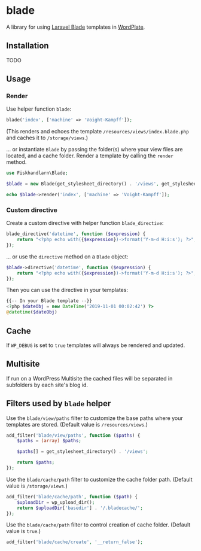 # blade

A library for using [Laravel Blade](https://laravel.com/docs/5.7/blade) templates in [WordPlate](https://wordplate.github.io/).

## Installation

TODO

## Usage

### Render

Use helper function `blade`:

```php
blade('index', ['machine' => 'Voight-Kampff']);
```

(This renders and echoes the template `/resources/views/index.blade.php` and caches it to `/storage/views`.)

... or instantiate `Blade` by passing the folder(s) where your view files are located, and a cache folder. Render a template by calling the `render` method.

```php
use Fiskhandlarn\Blade;

$blade = new Blade(get_stylesheet_directory() . '/views', get_stylesheet_directory() . '/cache');

echo $blade->render('index', ['machine' => 'Voight-Kampff']);
```

### Custom directive

Create a custom directive with helper function `blade_directive`:

```php
blade_directive('datetime', function ($expression) {
    return "<?php echo with({$expression})->format('Y-m-d H:i:s'); ?>";
});
```

... or use the `directive` method on a `Blade` object:

```php
$blade->directive('datetime', function ($expression) {
    return "<?php echo with({$expression})->format('Y-m-d H:i:s'); ?>";
});
```

Then you can use the directive in your templates:

```php
{{-- In your Blade template --}}
<?php $dateObj = new DateTime('2019-11-01 00:02:42') ?>
@datetime($dateObj)
```

## Cache

If `WP_DEBUG` is set to `true` templates will always be rendered and updated.

## Multisite

If run on a WordPress Multisite the cached files will be separated in subfolders by each site's blog id.

## Filters used by `blade` helper

Use the `blade/view/paths` filter to customize the base paths where your templates are stored. (Default value is `/resources/views`.)

```php
add_filter('blade/view/paths', function ($paths) {
    $paths = (array) $paths;

    $paths[] = get_stylesheet_directory() . '/views';

    return $paths;
});
```

Use the `blade/cache/path` filter to customize the cache folder path. (Default value is `/storage/views`.)

```php
add_filter('blade/cache/path', function ($path) {
    $uploadDir = wp_upload_dir();
    return $uploadDir['basedir'] . '/.bladecache/';
});
```

Use the `blade/cache/path` filter to control creation of cache folder. (Default value is `true`.)

```php
add_filter('blade/cache/create', '__return_false');
```
